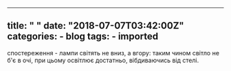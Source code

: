 
---
title: " "
date: "2018-07-07T03:42:00Z"
categories:
    - blog
tags:
    - imported
---

спостереження \- лампи світять не вниз, а вгору: таким чином світло не б'є в очі, при цьому освітлює достатньо, вібдиваючись від стелі.
